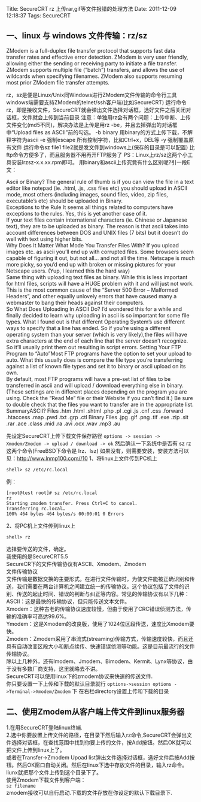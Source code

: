 Title: SecureCRT rz 上传rar,gif等文件报错的处理方法
Date: 2011-12-09 12:18:37
Tags: SecureCRT


## 一、linux 与 windows 文件传输：rz/sz
ZModem is a full-duplex file transfer protocol that supports fast data transfer rates and effective error detection. ZModem is very user friendly, allowing either the sending or receiving party to initiate a file transfer. ZModem supports multiple file (”batch”) transfers, and allows the use of wildcards when specifying filenames. ZModem also supports resuming most prior ZModem file transfer attempts.

rz，sz是便是Linux/Unix同Windows进行ZModem文件传输的命令行工具
windows端需要支持ZModem的telnet/ssh客户端(比如SecureCRT)
运行命令rz，即是接收文件，SecureCRT就会弹出文件选择对话框，选好文件之后关闭对话框，文件就会上传到当前目录
注意：单独用rz会有两个问题：上传中断、上传文件变化(md5不同)，解决办法是上传是用rz -be，并且去掉弹出的对话框中“Upload files as ASCII”前的勾选。
-b binary 用binary的方式上传下载，不解释字符为ascii
-e 强制escape 所有控制字符，比如Ctrl+x，DEL等
-y 强制覆盖原有文件
运行命令sz file1 file2就是发文件到windows上(保存的目录是可以配置) 比ftp命令方便多了，而且服务器不用再开FTP服务了
PS：Linux上rz/sz这两个小工具安装lrzsz-x.x.xx.rpm即可。
用binary和ascii上传究竟有什么区别呢?引一段E文：  

Ascii or Binary? The general rule of thumb is if you can view the file in a text editor like notepad (ie. .html, .js, .css files etc) you should upload in ASCII mode, most others (including images, sound files, video, zip files, executable’s etc) should be uploaded in Binary.  
Exceptions to the Rule It seems all things related to computers have exceptions to the rules. Yes, this is yet another case of it.  
If your text files contain international characters (ie. Chinese or Japanese text), they are to be uploaded as binary. The reason is that ascii takes into account differences between DOS and UNIX files (7 bits) but it doesn’t do well with text using higher bits.  
Why Does It Matter What Mode You Transfer Files With? If you upload images etc. as ascii you’ll end up with corrupted files. Some browsers seem capable of figuring it out, but not all… and not all the time. Netscape is much more picky, so you’d end up with broken or missing pictures for your Netscape users. (Yup, I learned this the hard way)  
Same thing with uploading text files as binary. While this is less important for html files, scripts will have a HUGE problem with it and will just not work. This is the most common cause of the “Server 500 Error – Malformed Headers”, and other equally unlovely errors that have caused many a webmaster to bang their heads against their computers.  
So What Does Uploading In ASCII Do? I’d wondered this for a while and finally decided to learn why uploading in ascii is so important for some file types. What I found out is that different Operating System’s use different ways to specify that a line has ended. So if you’re using a different operating system than your server (which is very likely),the files will have extra characters at the end of each line that the server doesn’t recognize. So it’ll usually print them out resulting in script errors.
Setting Your FTP Program to “Auto”Most FTP programs have the option to set your upload to auto. What this usually does is compare the file type you’re transferring against a list of known file types and set it to binary or ascii upload on its own.  
By default, most FTP programs will have a pre-set list of files to be transferred in ascii and will upload / download everything else in binary. (These settings are in different places depending on the program you are using. Check the “Read Me” file or their Website if you can’t find it.) Be sure to double check that the files you want to transfer are in the appropriate list.  
SummaryASCII? Files .htm .html .shtml .php .pl .cgi .js .cnf .css .forward .htaccess .map .pwd .txt .grp .ctl
Binary Files .jpg .gif .png .tif .exe .zip .sit .rar .ace .class .mid .ra .avi .ocx .wav .mp3 .au

先设定SecureCRT上传下载文件保存路径
`options -> session -> Xmodem/Zmodem -> upload / download -> ok`
然后确认一下系统中是否有 sz rz 这两个命令(FreeBSD下命令是 lrz、lsz)
如果没有，则需要安装，安装方法可以见：http://www.lnmp100.com//10
1、将linux上文件传到PC机上

	shell> sz /etc/rc.local
例：

	[root@test root]# sz /etc/rc.local
	rz
	Starting zmodem transfer. Press Ctrl+C to cancel.
	Transferring rc.local…
	100% 464 bytes 464 bytes/s 00:00:01 0 Errors
2、将PC机上文件传到linux上

	shell> rz
选择要传送的文件，确定。  
我使用的是SecureCRT5.5  
SecureCR下的文件传输协议有ASCII、Xmodem、Zmodem  
文件传输协议  
文件传输是数据交换的主要形式。在进行文件传输时，为使文件能被正确识别和传送，我们需要在两台计算机之间建立统一的传输协议。这个协议包括了文件的识别、传送的起止时间、错误的判断与纠正等内容。常见的传输协议有以下几种：  
ASCII：这是最快的传输协议，但只能传送文本文件。  
Xmodem：这种古老的传输协议速度较慢，但由于使用了CRC错误侦测方法，传输的准确率可高达99.6%。  
Ymodem：这是Xmodem的改良版，使用了1024位区段传送，速度比Xmodem要快。  
Zmodem：Zmodem采用了串流式(streaming)传输方式，传输速度较快，而且还具有自动改变区段大小和断点续传、快速错误侦测等功能。这是目前最流行的文件传输协议。  
除以上几种外，还有Imodem、Jmodem、Bimodem、Kermit、Lynx等协议，由于没有多数厂商支持，这里就略去不讲。  
SecureCRT可以使用linux下的zmodem协议来快速的传送文件.  
你只要设置一下上传和下载的默认目录就行
`options->session options ->Terminal->Xmodem/Zmodem` 下
在右栏directory设置上传和下载的目录

## 二、使用Zmodem从客户端上传文件到linux服务器
1.在用SecureCRT登陆linux终端.  
2.选中你要放置上传文件的路径，在目录下然后输入rz命令,SecureCRT会弹出文件选择对话框，在查找范围中找到你要上传的文件，按Add按钮。然后OK就可以把文件上传到linux上了。  
或者在Transfer->Zmodem Upoad list弹出文件选择对话框，选好文件后按Add按钮。然后OK窗口自动关闭。然后在linux下选中存放文件的目录，输入rz命令。liunx就把那个文件上传到这个目录下了。  
使用Zmodem下载文件到客户端：    
`sz filename`  
zmodem接收可以自行启动.下载的文件存放在你设定的默认下载目录下.